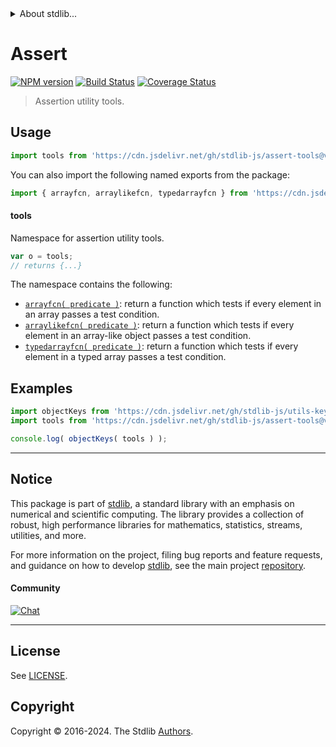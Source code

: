 <!--

@license Apache-2.0

Copyright (c) 2018 The Stdlib Authors.

Licensed under the Apache License, Version 2.0 (the "License");
you may not use this file except in compliance with the License.
You may obtain a copy of the License at

   http://www.apache.org/licenses/LICENSE-2.0

Unless required by applicable law or agreed to in writing, software
distributed under the License is distributed on an "AS IS" BASIS,
WITHOUT WARRANTIES OR CONDITIONS OF ANY KIND, either express or implied.
See the License for the specific language governing permissions and
limitations under the License.

-->


<details>
  <summary>
    About stdlib...
  </summary>
  <p>We believe in a future in which the web is a preferred environment for numerical computation. To help realize this future, we've built stdlib. stdlib is a standard library, with an emphasis on numerical and scientific computation, written in JavaScript (and C) for execution in browsers and in Node.js.</p>
  <p>The library is fully decomposable, being architected in such a way that you can swap out and mix and match APIs and functionality to cater to your exact preferences and use cases.</p>
  <p>When you use stdlib, you can be absolutely certain that you are using the most thorough, rigorous, well-written, studied, documented, tested, measured, and high-quality code out there.</p>
  <p>To join us in bringing numerical computing to the web, get started by checking us out on <a href="https://github.com/stdlib-js/stdlib">GitHub</a>, and please consider <a href="https://opencollective.com/stdlib">financially supporting stdlib</a>. We greatly appreciate your continued support!</p>
</details>

# Assert

[![NPM version][npm-image]][npm-url] [![Build Status][test-image]][test-url] [![Coverage Status][coverage-image]][coverage-url] <!-- [![dependencies][dependencies-image]][dependencies-url] -->

> Assertion utility tools.



<section class="usage">

## Usage

```javascript
import tools from 'https://cdn.jsdelivr.net/gh/stdlib-js/assert-tools@v0.2.0-deno/mod.js';
```

You can also import the following named exports from the package:

```javascript
import { arrayfcn, arraylikefcn, typedarrayfcn } from 'https://cdn.jsdelivr.net/gh/stdlib-js/assert-tools@v0.2.0-deno/mod.js';
```

#### tools

Namespace for assertion utility tools.

```javascript
var o = tools;
// returns {...}
```

The namespace contains the following:

<!-- <toc pattern="*"> -->

<div class="namespace-toc">

-   <span class="signature">[`arrayfcn( predicate )`][@stdlib/assert/tools/array-function]</span><span class="delimiter">: </span><span class="description">return a function which tests if every element in an array passes a test condition.</span>
-   <span class="signature">[`arraylikefcn( predicate )`][@stdlib/assert/tools/array-like-function]</span><span class="delimiter">: </span><span class="description">return a function which tests if every element in an array-like object passes a test condition.</span>
-   <span class="signature">[`typedarrayfcn( predicate )`][@stdlib/assert/tools/typed-array-function]</span><span class="delimiter">: </span><span class="description">return a function which tests if every element in a typed array passes a test condition.</span>

</div>

<!-- </toc> -->

</section>

<!-- /.usage -->

<section class="examples">

## Examples

<!-- TODO: better examples -->

<!-- eslint no-undef: "error" -->

```javascript
import objectKeys from 'https://cdn.jsdelivr.net/gh/stdlib-js/utils-keys@deno/mod.js';
import tools from 'https://cdn.jsdelivr.net/gh/stdlib-js/assert-tools@v0.2.0-deno/mod.js';

console.log( objectKeys( tools ) );
```

</section>

<!-- /.examples -->

<!-- Section for related `stdlib` packages. Do not manually edit this section, as it is automatically populated. -->

<section class="related">

</section>

<!-- /.related -->

<!-- Section for all links. Make sure to keep an empty line after the `section` element and another before the `/section` close. -->


<section class="main-repo" >

* * *

## Notice

This package is part of [stdlib][stdlib], a standard library with an emphasis on numerical and scientific computing. The library provides a collection of robust, high performance libraries for mathematics, statistics, streams, utilities, and more.

For more information on the project, filing bug reports and feature requests, and guidance on how to develop [stdlib][stdlib], see the main project [repository][stdlib].

#### Community

[![Chat][chat-image]][chat-url]

---

## License

See [LICENSE][stdlib-license].


## Copyright

Copyright &copy; 2016-2024. The Stdlib [Authors][stdlib-authors].

</section>

<!-- /.stdlib -->

<!-- Section for all links. Make sure to keep an empty line after the `section` element and another before the `/section` close. -->

<section class="links">

[npm-image]: http://img.shields.io/npm/v/@stdlib/assert-tools.svg
[npm-url]: https://npmjs.org/package/@stdlib/assert-tools

[test-image]: https://github.com/stdlib-js/assert-tools/actions/workflows/test.yml/badge.svg?branch=v0.2.0
[test-url]: https://github.com/stdlib-js/assert-tools/actions/workflows/test.yml?query=branch:v0.2.0

[coverage-image]: https://img.shields.io/codecov/c/github/stdlib-js/assert-tools/main.svg
[coverage-url]: https://codecov.io/github/stdlib-js/assert-tools?branch=main

<!--

[dependencies-image]: https://img.shields.io/david/stdlib-js/assert-tools.svg
[dependencies-url]: https://david-dm.org/stdlib-js/assert-tools/main

-->

[chat-image]: https://img.shields.io/gitter/room/stdlib-js/stdlib.svg
[chat-url]: https://app.gitter.im/#/room/#stdlib-js_stdlib:gitter.im

[stdlib]: https://github.com/stdlib-js/stdlib

[stdlib-authors]: https://github.com/stdlib-js/stdlib/graphs/contributors

[umd]: https://github.com/umdjs/umd
[es-module]: https://developer.mozilla.org/en-US/docs/Web/JavaScript/Guide/Modules

[deno-url]: https://github.com/stdlib-js/assert-tools/tree/deno
[deno-readme]: https://github.com/stdlib-js/assert-tools/blob/deno/README.md
[umd-url]: https://github.com/stdlib-js/assert-tools/tree/umd
[umd-readme]: https://github.com/stdlib-js/assert-tools/blob/umd/README.md
[esm-url]: https://github.com/stdlib-js/assert-tools/tree/esm
[esm-readme]: https://github.com/stdlib-js/assert-tools/blob/esm/README.md
[branches-url]: https://github.com/stdlib-js/assert-tools/blob/main/branches.md

[stdlib-license]: https://raw.githubusercontent.com/stdlib-js/assert-tools/main/LICENSE

<!-- <toc-links> -->

[@stdlib/assert/tools/array-function]: https://github.com/stdlib-js/assert-tools-array-function/tree/deno

[@stdlib/assert/tools/array-like-function]: https://github.com/stdlib-js/assert-tools-array-like-function/tree/deno

[@stdlib/assert/tools/typed-array-function]: https://github.com/stdlib-js/assert-tools-typed-array-function/tree/deno

<!-- </toc-links> -->

</section>

<!-- /.links -->
